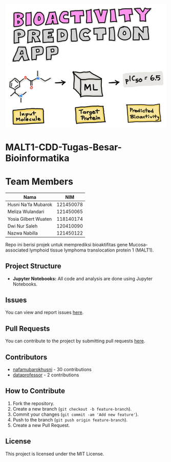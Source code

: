 ![Logo](logo.png)
# MALT1-CDD-Tugas-Besar-Bioinformatika

# Team Members

| Nama                  | NIM        |
|-----------------------|------------|
| Husni Na'fa Mubarok   | 121450078  |
| Meliza Wulandari      | 121450065  |
| Yosia Gilbert Wuaten  | 118140174  |
| Dwi Nur Saleh         | 120410090  |
| Nazwa Nabilla         | 121450122  |

Repo ini berisi projek untuk memprediksi bioaktifitas gene Mucosa-associated lymphoid tissue lymphoma translocation protein 1 (MALT1).

## Project Structure
- **Jupyter Notebooks:** All code and analysis are done using Jupyter Notebooks.

## Issues
You can view and report issues [here](https://github.com/nafamubarokhusni/MALT1-CDD-Tugas-Besar-Bioinformatika/issues).

## Pull Requests
You can contribute to the project by submitting pull requests [here](https://github.com/nafamubarokhusni/MALT1-CDD-Tugas-Besar-Bioinformatika/pulls).

## Contributors
- [nafamubarokhusni](https://github.com/nafamubarokhusni) - 30 contributions
- [dataprofessor](https://github.com/dataprofessor) - 2 contributions

## How to Contribute
1. Fork the repository.
2. Create a new branch (`git checkout -b feature-branch`).
3. Commit your changes (`git commit -am 'Add new feature'`).
4. Push to the branch (`git push origin feature-branch`).
5. Create a new Pull Request.

## License
This project is licensed under the MIT License.

